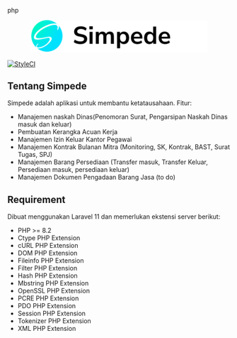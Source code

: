 php<p align="center"><a href="https://laravel.com" target="_blank"><img src="resources/img/logo.svg" width="400" alt="Simpede Logo"></a></p>

[![StyleCI](https://github.styleci.io/repos/840671846/shield?branch=main)](https://github.styleci.io/repos/840671846?branch=main)

## Tentang Simpede

Simpede adalah aplikasi untuk membantu ketatausahaan. Fitur:

- Manajemen naskah Dinas(Penomoran Surat, Pengarsipan Naskah Dinas masuk dan keluar)
- Pembuatan Kerangka Acuan Kerja
- Manajemen Izin Keluar Kantor Pegawai
- Manajemen Kontrak Bulanan Mitra (Monitoring, SK, Kontrak, BAST, Surat Tugas, SPJ)
- Manajemen Barang Persediaan (Transfer masuk, Transfer Keluar, Persediaan masuk, persediaan keluar)
- Manajemen Dokumen Pengadaan Barang Jasa (to do)


## Requirement

Dibuat menggunakan Laravel 11 dan memerlukan ekstensi server berikut:
- PHP >= 8.2
- Ctype PHP Extension
- cURL PHP Extension
- DOM PHP Extension
- Fileinfo PHP Extension
- Filter PHP Extension
- Hash PHP Extension
- Mbstring PHP Extension
- OpenSSL PHP Extension
- PCRE PHP Extension
- PDO PHP Extension
- Session PHP Extension
- Tokenizer PHP Extension
- XML PHP Extension

